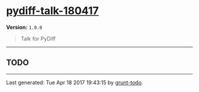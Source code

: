 # [pydiff-talk-180417]( https://github.com/martinjc/pydiff-lightning-180417#readme )

**Version:** `1.0.0`

> Talk for PyDiff

* * *

## TODO


* * *

Last generated: Tue Apr 18 2017 19:43:15 by [grunt-todo](https://github.com/leny/grunt-todo).
